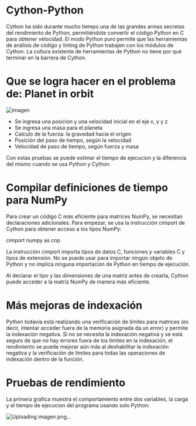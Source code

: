 # Cython-Python

Cython ha sido durante mucho tiempo una de las grandes armas secretas del rendimiento de Python, permitiéndote convertir el código Python en C para obtener velocidad. El modo Python puro permite que las herramientas de análisis de código y linting de Python trabajen con los módulos de Cython. La cultura existente de herramientas de Python no tiene por qué terminar en la barrera de Cython.

# Que se logra hacer en el problema de: Planet in orbit

![imagen](https://user-images.githubusercontent.com/101473794/200685827-7930f19a-07ee-4619-8391-85d2bb929a97.png)

- Se ingresa una posicion y una velocidad inicial en el eje x, y y z
- Se ingresa una masa para el planeta
- Calculo de la fuerza: la gravedad hacia el origen
- Posición del paso de tiempo, según la velocidad
- Velocidad de paso de tiempo, según fuerza y masa

Con estas pruebas se puede estimar el tiempo de ejecucion y la diferencia del mismo cuando se usa Python y Cython.

# Compilar definiciones de tiempo para NumPy

Para crear un código C más eficiente para matrices NumPy, se necesitan declaraciones adicionales. Para empezar, se usa la instrucción cimport de Cython para obtener acceso a los tipos NumPy:

 cimport numpy as cnp
 
La instrucción cimport importa tipos de datos C, funciones y variables C y tipos de extensión. No se puede usar para importar ningún objeto de Python y no implica ninguna importación de Python en tiempo de ejecución.

Al declarar el tipo y las dimensiones de una matriz antes de crearla, Cython puede acceder a la matriz NumPy de manera más eficiente.

# Más mejoras de indexación

Python todavía está realizando una verificación de límites para matrices (es decir, intentar acceder fuera de la memoria asignada da un error) y permite la indexación negativa. Si no se necesita la indexación negativa y se está seguro de que no hay errores fuera de los límites en la indexación, el rendimiento se puede mejorar aún más al deshabilitar la indexación negativa y la verificación de límites para todas las operaciones de indexación dentro de la función. 

# Pruebas de rendimiento

La primera grafica muestra el comportamiento entre dos variables, la carga y el tiempo de ejecucion del programa usando solo Python:

![Uploading imagen.png…]()



